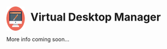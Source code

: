 <div style="display: flex;">
<img src="public/images/logo.svg" alt="Logo" width="48px" style="margin-top: 28px; margin-right: 15px" />
<h1 style="text-align: start">Virtual Desktop Manager</h1>
</div>

 
More info coming soon...
